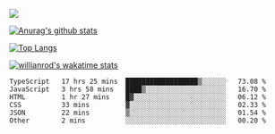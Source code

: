 ![](https://blog-img-1252233196.cos.ap-guangzhou.myqcloud.com/github-home.png)
     
[![Anurag's github stats](https://github-readme-stats.vercel.app/api?username=BB-Code&count_private=true&show_icons=true)](https://github.com/BB-Code/github-readme-stats)

[![Top Langs](https://github-readme-stats.vercel.app/api/top-langs/?username=BB-Code&layout=compact)](https://github.com/BB-Code/github-readme-stats)

[![willianrod's wakatime stats](https://github-readme-stats.vercel.app/api/wakatime?username=bobocode&layout=compact)](https://github.com/BB-Code/github-readme-stats)

<!--
**BB-Code/BB-Code** is a ✨ _special_ ✨ repository because its `README.md` (this file) appears on your GitHub profile.

Here are some ideas to get you started:

- 🔭 I’m currently working on ...
- 🌱 I’m currently learning ...
- 👯 I’m looking to collaborate on ...
- 🤔 I’m looking for help with ...
- 💬 Ask me about ...
- 📫 How to reach me: ...
- 😄 Pronouns: ...
- ⚡ Fun fact: ...
-->

<!--START_SECTION:waka-->

```text
TypeScript   17 hrs 25 mins  ██████████████████▒░░░░░░   73.08 %
JavaScript   3 hrs 58 mins   ████▒░░░░░░░░░░░░░░░░░░░░   16.70 %
HTML         1 hr 27 mins    █▓░░░░░░░░░░░░░░░░░░░░░░░   06.12 %
CSS          33 mins         ▓░░░░░░░░░░░░░░░░░░░░░░░░   02.33 %
JSON         22 mins         ▒░░░░░░░░░░░░░░░░░░░░░░░░   01.54 %
Other        2 mins          ░░░░░░░░░░░░░░░░░░░░░░░░░   00.20 %
```

<!--END_SECTION:waka-->



